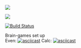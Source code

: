 <a href="https://codeclimate.com/github/kir58/project-lvl1-s412/maintainability"><img src="https://api.codeclimate.com/v1/badges/989d2dfe494ad8f7aee8/maintainability" /></a>

<a href="https://codeclimate.com/github/kir58/project-lvl1-s412/test_coverage"><img src="https://api.codeclimate.com/v1/badges/989d2dfe494ad8f7aee8/test_coverage" /></a>

[![Build Status](https://travis-ci.org/kir58/project-lvl1-s412.svg?branch=master)](https://travis-ci.org/kir58/project-lvl1-s412)

Brain-games set up  
Even:
[![asciicast](https://asciinema.org/a/NgLI5S6O2ZRbTUR40CYP8I6vR.png)](https://asciinema.org/a/NgLI5S6O2ZRbTUR40CYP8I6vR)
Calc:
[![asciicast](https://asciinema.org/a/1rt1S1tfH7lsXA9jp02K6Wnxh.png)](https://asciinema.org/a/1rt1S1tfH7lsXA9jp02K6Wnxh)

